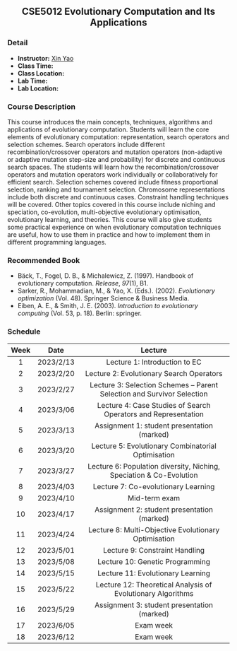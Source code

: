 ## <center>CSE5012 Evolutionary Computation and Its Applications

### Detail

- **Instructor:**  [Xin Yao](https://cse.sustech.edu.cn/faculty/~xiny/)
- **Class Time:**
- **Class Location:**
- **Lab Time:**
- **Lab Location:**



### Course Description

This course introduces the main concepts, techniques, algorithms and applications of evolutionary computation. Students will learn the core elements of evolutionary computation: representation, search operators and selection schemes. Search operators include different recombination/crossover operators and mutation operators (non-adaptive or adaptive mutation step-size and probability) for discrete and continuous search spaces. The students will learn how the recombination/crossover operators and mutation operators work individually or collaboratively for efficient search. Selection schemes covered include fitness proportional selection, ranking and tournament selection. Chromosome representations include both discrete and continuous cases. Constraint handling techniques will be covered. Other topics covered in this course include niching and speciation, co-evolution, multi-objective evolutionary optimisation, evolutionary learning, and theories. This course will also give students some practical experience on when evolutionary computation techniques are useful, how to use them in practice and how to implement them in different programming languages.



### Recommended Book

- Bäck, T., Fogel, D. B., & Michalewicz, Z. (1997). Handbook of evolutionary computation. *Release*, *97*(1), B1.
- Sarker, R., Mohammadian, M., & Yao, X. (Eds.). (2002). *Evolutionary optimization* (Vol. 48). Springer Science & Business Media.
- Eiben, A. E., & Smith, J. E. (2003). *Introduction to evolutionary computing* (Vol. 53, p. 18). Berlin: springer.



### Schedule

| Week |   Date    |                           Lecture                            |
| :--: | :-------: | :----------------------------------------------------------: |
|  1   | 2023/2/13 |                Lecture 1: Introduction to EC                 |
|  2   | 2023/2/20 |           Lecture 2: Evolutionary Search Operators           |
|  3   | 2023/2/27 | Lecture  3: Selection Schemes – Parent Selection and Survivor Selection |
|  4   | 2023/3/06 | Lecture  4: Case Studies of Search Operators and Representation |
|  5   | 2023/3/13 |         Assignment  1: student presentation (marked)         |
|  6   | 2023/3/20 |     Lecture  5: Evolutionary Combinatorial Optimisation      |
|  7   | 2023/3/27 | Lecture  6: Population diversity, Niching, Speciation & Co-Evolution |
|  8   | 2023/4/03 |             Lecture  7: Co-evolutionary Learning             |
|  9   | 2023/4/10 |                        Mid-term  exam                        |
|  10  | 2023/4/17 |         Assignment  2: student presentation (marked)         |
|  11  | 2023/4/24 |    Lecture  8: Multi-Objective Evolutionary Optimisation     |
|  12  | 2023/5/01 |               Lecture  9: Constraint Handling                |
|  13  | 2023/5/08 |               Lecture  10: Genetic Programming               |
|  14  | 2023/5/15 |              Lecture  11: Evolutionary Learning              |
|  15  | 2023/5/22 | Lecture  12: Theoretical Analysis of Evolutionary Algorithms |
|  16  | 2023/5/29 |         Assignment  3: student presentation (marked)         |
|  17  | 2023/6/05 |                          Exam  week                          |
|  18  | 2023/6/12 |                          Exam  week                          |


